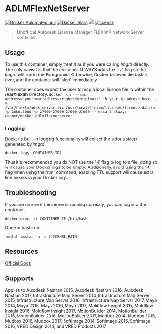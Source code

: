ADLMFlexNetServer
=================
[![Docker Automated buil](https://img.shields.io/docker/automated/haysclark/adlmflexnetserver.svg?maxAge=2592000)](https://hub.docker.com/r/haysclark/adlmflexnetserver/builds/) [![Docker Stars](https://img.shields.io/docker/stars/haysclark/adlmflexnetserver.svg?maxAge=2592000)](https://hub.docker.com/r/haysclark/adlmflexnetserver/) [![](https://img.shields.io/docker/pulls/haysclark/adlmflexnetserver.svg)](https://hub.docker.com/r/haysclark/adlmflexnetserver 'DockerHub') [![license](https://img.shields.io/github/license/mashape/apistatus.svg)]()

 > Unofficial Autodesk License Manager FLEXlm® Network Server container.

Usage
-----

To use this container, simply treat it as if you were calling _lmgrd_ directly.  The only caveat is that the container ALWAYS adds the '-z' flag so that _lmgrd_ will run in the Foreground. Otherwise, Docker believes the task is over, and the container will 'stop' immediately.

The container does expect the user to map a local license file to within the __/var/flexlm__ directory.
``
docker run  --mac-address="your:mac:address:right:here:please" -h your.ip.adress.here  -v /var/flexlm/adsk_server.lic:/usr/local/flexlm/licenses/license.dat:ro -p 2080:2080 -p 27000-27009:27000-27009 --restart always canmet/docker-adlmflexnetserver
``


### Logging

Docker's built-in logging functionality will collect the stdout/stderr generated by _lmgrd_. 

    docker logs [CONTAINER_ID]

Thus it's recommended you do NOT use the '-l' flag to log to a file, doing so will cause your Docker logs to be empty.  Additionally, avoid using the '-t' flag when using the 'run' command, enabling TTL support will cause extra line breaks in your Docker logs.

Troubleshooting
---------------

If you are unsure if the server is running correctly, you can log into the container.

    docker exec -it CONTAINER_ID /bin/bash

Once in bash run: 

    lmutil lmstat -a -c [LICENSE_PATH]

Resources
---------
[Official Docs](https://knowledge.autodesk.com/support/maya/downloads/caas/downloads/content/autodesk-network-license-manager-for-linux.html?v=2014)

Supports
--------
Applies to Autodesk Nastran 2015, Autodesk Nastran 2016, Autodesk Nastran 2017, Infrastructure Map Server 2014, Infrastructure Map Server 2015, Infrastructure Map Server 2016, Infrastructure Map Server 2017, Maya 2014, Maya 2015, Maya 2016, Maya 2017, Moldflow Insight 2015, Moldflow Insight 2016, Moldflow Insight 2017, MotionBuilder 2014, MotionBuilder 2015, MotionBuilder 2016, MotionBuilder 2017, Mudbox 2014, Mudbox 2015, Mudbox 2016, Mudbox 2017, Softimage 2014, Softimage 2015, Softimage 2016, VRED Design 2014, and VRED Products 2017
